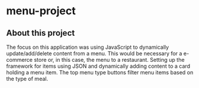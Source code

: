 # menu-project

## About this project
The focus on this application was using JavaScript to dynamically update/add/delete content from a menu. This would be necessary for a e-commerce store or, in this case, the menu to a restaurant. Setting up the framework for items using JSON and dynamically adding content to a card holding a menu item. The top menu type buttons filter menu items based on the type of meal.
